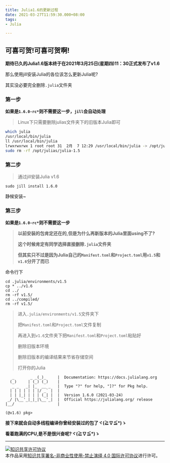 ```yaml
---
title: Julia1.6的更新过程
date: 2021-03-27T11:59:30.000+08:00
tags: 
- Julia

---
```


## 可喜可贺!可喜可贺啊!

__期待已久的Julia1.6版本终于在2021年3月25日(星期四)11：30正式发布了v1.6__

那么使用jill安装Julia的各位该怎么更新Julia呢?

其实没必要完全删除`.julia`文件夹

### 第一步

__如果是`1.6.0-rc*`则不需要这一步，`jill`会自动处理__

> Linux下只需要删除julias文件夹下的旧版本Julia即可

```sh
which julia
/usr/local/bin/julia
ll /usr/local/bin/julia
lrwxrwxrwx 1 root root 31  2月  7 12:29 /usr/local/bin/julia -> /opt/julias/julia-1.5/bin/julia*
sudo rm -rf /opt/julias/julia-1.5
```

### 第二步

> 通过jill安装Julia v1.6

```shell
sudo jill install 1.6.0
```

静候安装~

### 第三步

__如果是`1.6.0-rc*`则不需要这一步__

> __以前安装的包肯定还在的,但是为什么再新版本的Julia里面using不了?__
>
> __这个时候肯定有同学选择直接删除`.julia`文件夹__
>
> __但其实只不过是因为Julia自己的`Manifest.toml`和`Project.toml`用`v1.5`和`v1.6`分开了而已__

命令行下

```shell
cd .julia/environments/v1.5
cp * ../v1.6
cd ../
rm -rf v1.5/
cd ../compiled/
rm -rf v1.5/
```

> 进入`.julia/environments/v1.5`文件夹下
>
> 把`Manifest.toml`和`Project.toml`文件复制
>
> 再进入到`v1.6`文件夹下把`Manifest.toml`和`Project.toml`粘贴好
>
> 删除旧版本环境
>
> 删除旧版本的编译结果来节省存储空间
>
> 打开你的Julia

```shell
   _       _ _(_)_     |  Documentation: https://docs.julialang.org
  (_)     | (_) (_)    |
   _ _   _| |_  __ _   |  Type "?" for help, "]?" for Pkg help.
  | | | | | | |/ _` |  |
  | | |_| | | | (_| |  |  Version 1.6.0 (2021-03-24)
 _/ |\__'_|_|_|\__'_|  |  Official https://julialang.org/ release
|__/                   |

(@v1.6) pkg>
```

__接下来就会自动多线程编译你曾经安装过的包了ヾ(≧∇≦*)ゝ__

__看着跑满的CPU,是不是很兴奋呢?ヾ(≧∇≦*)ゝ__



***

<a rel="license" href="http://creativecommons.org/licenses/by-nc-nd/4.0/"><img alt="知识共享许可协议" style="border-width:0" src="https://i.creativecommons.org/l/by-nc-nd/4.0/88x31.png" /></a><br />本作品采用<a rel="license" href="http://creativecommons.org/licenses/by-nc-nd/4.0/">知识共享署名-非商业性使用-禁止演绎 4.0 国际许可协议</a>进行许可。